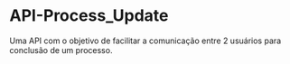 # API-Process_Update
Uma API com o objetivo de facilitar a comunicação entre 2 usuários para conclusão de um processo.
